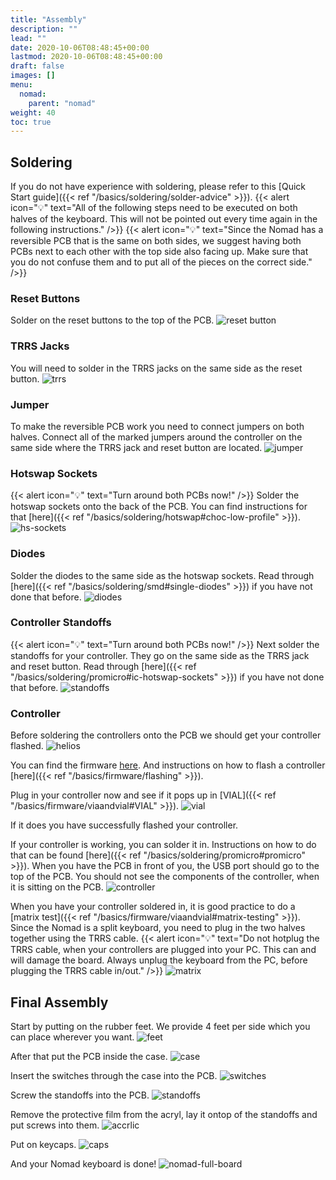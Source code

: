 ```yaml
---
title: "Assembly"
description: ""
lead: ""
date: 2020-10-06T08:48:45+00:00
lastmod: 2020-10-06T08:48:45+00:00
draft: false
images: []
menu:
  nomad:
    parent: "nomad"
weight: 40
toc: true
---
```


## Soldering

If you do not have experience with soldering, please refer to this [Quick Start guide]({{< ref "/basics/soldering/solder-advice" >}}).
{{< alert icon="💡" text="All of the following steps need to be executed on both halves of the keyboard. This will not be pointed out every time again in the following instructions." />}}
{{< alert icon="💡" text="Since the Nomad has a reversible PCB that is the same on both sides, we suggest having both PCBs next to each other with the top side also facing up. Make sure that you do not confuse them and to put all of the pieces on the correct side." />}}

### Reset Buttons

Solder on the reset buttons to the top of the PCB.
![reset button](reset-pcb.png)

### TRRS Jacks

You will need to solder in the TRRS jacks on the same side as the reset button.
![trrs](trrs-pcb.png)

### Jumper

To make the reversible PCB work you need to connect jumpers on both halves. Connect all of the marked jumpers around the controller on the same side where the TRRS jack and reset button are located.
![jumper](jumper-pcb.png)

### Hotswap Sockets

{{< alert icon="💡" text="Turn around both PCBs now!" />}}
Solder the hotswap sockets onto the back of the PCB. You can find instructions for that [here]({{< ref "/basics/soldering/hotswap#choc-low-profile" >}}).
![hs-sockets](hotswap-pcb.png)

### Diodes

Solder the diodes to the same side as the hotswap sockets. Read through [here]({{< ref "/basics/soldering/smd#single-diodes" >}}) if you have not done that before.
![diodes](diodes-pcb.png)

### Controller Standoffs

{{< alert icon="💡" text="Turn around both PCBs now!" />}}
Next solder the standoffs for your controller. They go on the same side as the TRRS jack and reset button. Read through [here]({{< ref "/basics/soldering/promicro#ic-hotswap-sockets" >}}) if you have not done that before.
![standoffs](standoffs-pcb.png)

### Controller

Before soldering the controllers onto the PCB we should get your controller flashed.
![helios](helios.png)

You can find the firmware <a href="https://files.keeb.supply/firmware/Nomad/" >here<a>. And instructions on how to flash a controller [here]({{< ref "/basics/firmware/flashing" >}}).<br>

Plug in your controller now and see if it pops up in [VIAL]({{< ref "/basics/firmware/viaandvial#VIAL" >}}).
![vial](vial.png)

If it does you have successfully flashed your controller.

If your controller is working, you can solder it in. Instructions on how to do that can be found [here]({{< ref "/basics/soldering/promicro#promicro" >}}). When you have the PCB in front of you, the USB port should go to the top of the PCB. You should not see the components of the controller, when it is sitting on the PCB.
![controller](controller-pcb.png)

When you have your controller soldered in, it is good practice to do a [matrix test]({{< ref "/basics/firmware/viaandvial#matrix-testing" >}}). Since the Nomad is a split keyboard, you need to plug in the two halves together using the TRRS cable.
{{< alert icon="💡" text="Do not hotplug the TRRS cable, when your controllers are plugged into your PC. This can and will damage the board. Always unplug the keyboard from the PC, before plugging the TRRS cable in/out." />}}
![matrix](matrix.png)

## Final Assembly

Start by putting on the rubber feet. We provide 4 feet per side which you can place wherever you want.
![feet](feet-pcb.png)

After that put the PCB inside the case.
![case](case-pcb.png)

Insert the switches through the case into the PCB.
![switches](switches-pcb.png)

Screw the standoffs into the PCB.
![standoffs](standoffs-2-pcb.png)

Remove the protective film from the acryl, lay it ontop of the standoffs and put screws into them.
![accrlic](acrylic-pcb.png)

Put on keycaps.
![caps](keycaps-pcb.png)

And your Nomad keyboard is done!
![nomad-full-board](cover.png)
